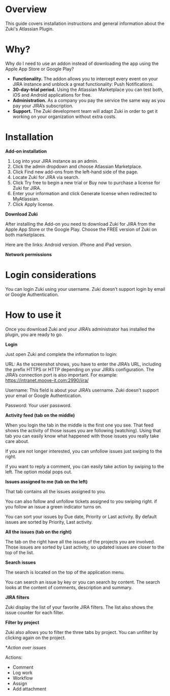Overview 
========
This guide covers installation instructions and general information about the Zuki's Atlassian Plugin.

Why?
====
Why do I need to use an addon instead of downloading the app using the Apple App Store or Google Play?

* **Functionality.** The addon allows you to intercept every event on your JIRA instance and unblock a great functionality: Push Notifications.
* **30-day-trial period.** Using the Atlassian Marketplace you can test both, iOS and Android applications for free.
* **Administration.** As a company you pay the service the same way as you pay your JIRA’s subscription.
* **Support.** The Zuki development team will adapt Zuki in order to get it working on your organization without extra costs.

Installation
============

**Add-on installation**

1. Log into your JIRA instance as an admin.
2. Click the admin dropdown and choose Atlassian Marketplace.
3. Click Find new add-ons from the left-hand side of the page.
4. Locate Zuki for JIRA via search.
5. Click Try free to begin a new trial or Buy now to purchase a license for Zuki for JIRA.
6. Enter your information and click Generate license when redirected to MyAtlassian.
7. Click Apply license.

**Download Zuki**

After installing the Add-on you need to download Zuki for JIRA from the Apple App Store or the Google Play. Choose the FREE version of Zuki on both marketplaces.

Here are the links:
Android version.
iPhone and iPad version.

**Network permissions**



Login considerations
====================
You can login Zuki using your username. Zuki doesn’t support login by email or Google Authentication. 


How to use it
=============

Once you download Zuki and  your JIRA’s administrator has  installed the plugin, you are ready to go.

**Login**

Just open Zuki and complete the information to login:

URL: As the screenshot shows, you have to enter the JIRA’s URL, including the prefix HTTPS or HTTP depending on your JIRA’s configuration. The JIRA’s connection port is also important. For example: https://intranet.moove-it.com:2990/jira/

Username: This field is about your JIRA’s username. Zuki doesn’t support your email or Google Authentication. 

Password: Your user password.

**Activity feed (tab on the middle)**

When you login the tab in the middle is the first one you see. That feed shows the activity of those issues you are following (watching). 
Using that tab you can easily know what happened with those issues you really take care about.

If you are not longer interested, you can unfollow issues just swiping to the right. 

if you want to reply a comment, you can easily take action by swiping to the left. The option modal pops out.

**Issues assigned to me (tab on the left)**

That tab contains all the issues assigned to you. 

You can also follow and unfollow tickets assigned to you swiping right. if you follow an issue a green indicator turns on.

You can sort your issues by Due date, Priority or Last activity. By default issues are sorted by Priority, Last activity.

**All the issues (tab on the right)**

The tab on the right have all the issues of the projects you are involved. Those issues are sorted by Last activity, so updated issues are closer to the top of the list.

**Search issues**

The search is located on the top of the application menu.

You can search an issue by key or you can search by content. The search looks at the content of comments, description and summary.

**JIRA filters**

Zuki display the list of your favorite JIRA filters. The list also shows the issue counter for each filter.

**Filter by project**

Zuki also allows you to filter the three tabs by project. You can unfilter by clicking again on the project.

**Action over issues*

Actions:
- Comment
- Log work
- Workflow
- Assign
- Add attachment
